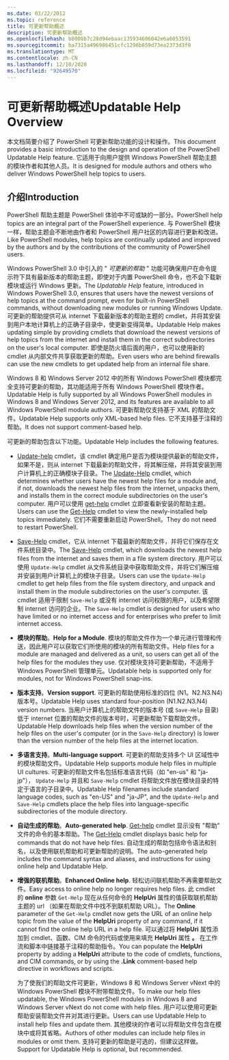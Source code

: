 ```yaml
---
ms.date: 03/22/2012
ms.topic: reference
title: 可更新帮助概述
description: 可更新帮助概述
ms.openlocfilehash: b8008b7c28d94ebaac135934606042e6a6053591
ms.sourcegitcommit: ba7315a496986451cfc1296b659d73ea2373d3f0
ms.translationtype: MT
ms.contentlocale: zh-CN
ms.lasthandoff: 12/10/2020
ms.locfileid: "92649570"
---
```

# <a name="updatable-help-overview"></a><span data-ttu-id="0d4e2-103">可更新帮助概述</span><span class="sxs-lookup"><span data-stu-id="0d4e2-103">Updatable Help Overview</span></span>

<span data-ttu-id="0d4e2-104">本文档简要介绍了 PowerShell 可更新帮助功能的设计和操作。</span><span class="sxs-lookup"><span data-stu-id="0d4e2-104">This document provides a basic introduction to the design and operation of the PowerShell Updatable Help feature.</span></span> <span data-ttu-id="0d4e2-105">它适用于向用户提供 Windows PowerShell 帮助主题的模块作者和其他人员。</span><span class="sxs-lookup"><span data-stu-id="0d4e2-105">It is designed for module authors and others who deliver Windows PowerShell help topics to users.</span></span>

## <a name="introduction"></a><span data-ttu-id="0d4e2-106">介绍</span><span class="sxs-lookup"><span data-stu-id="0d4e2-106">Introduction</span></span>

<span data-ttu-id="0d4e2-107">PowerShell 帮助主题是 PowerShell 体验中不可或缺的一部分。</span><span class="sxs-lookup"><span data-stu-id="0d4e2-107">PowerShell help topics are an integral part of the PowerShell experience.</span></span> <span data-ttu-id="0d4e2-108">与 PowerShell 模块一样，帮助主题会不断地由作者和 PowerShell 用户社区的内容进行更新和改进。</span><span class="sxs-lookup"><span data-stu-id="0d4e2-108">Like PowerShell modules, help topics are continually updated and improved by the authors and by the contributions of the community of PowerShell users.</span></span>

<span data-ttu-id="0d4e2-109">Windows PowerShell 3.0 中引入的 " *可更新的帮助* " 功能可确保用户在命令提示符下具有最新版本的帮助主题，即使对于内置 PowerShell 命令，也不会下载新模块或运行 Windows 更新。</span><span class="sxs-lookup"><span data-stu-id="0d4e2-109">The *Updatable Help* feature, introduced in Windows PowerShell 3.0, ensures that users have the newest versions of help topics at the command prompt, even for built-in PowerShell commands, without downloading new modules or running Windows Update.</span></span> <span data-ttu-id="0d4e2-110">可更新的帮助提供可从 internet 下载最新版本的帮助主题的 cmdlet，并将其安装到用户本地计算机上的正确子目录中，使更新变得简单。</span><span class="sxs-lookup"><span data-stu-id="0d4e2-110">Updatable Help makes updating simple by providing cmdlets that download the newest versions of help topics from the internet and install them in the correct subdirectories on the user's local computer.</span></span> <span data-ttu-id="0d4e2-111">即使是防火墙后面的用户，也可以使用新的 cmdlet 从内部文件共享获取更新的帮助。</span><span class="sxs-lookup"><span data-stu-id="0d4e2-111">Even users who are behind firewalls can use the new cmdlets to get updated help from an internal file share.</span></span>

<span data-ttu-id="0d4e2-112">Windows 8 和 Windows Server 2012 中的所有 Windows PowerShell 模块都完全支持可更新的帮助，其功能适用于所有 Windows PowerShell 模块作者。</span><span class="sxs-lookup"><span data-stu-id="0d4e2-112">Updatable Help is fully supported by all Windows PowerShell modules in Windows 8 and Windows Server 2012, and its features are available to all Windows PowerShell module authors.</span></span> <span data-ttu-id="0d4e2-113">可更新帮助仅支持基于 XML 的帮助文件。</span><span class="sxs-lookup"><span data-stu-id="0d4e2-113">Updatable Help supports only XML-based help files.</span></span> <span data-ttu-id="0d4e2-114">它不支持基于注释的帮助。</span><span class="sxs-lookup"><span data-stu-id="0d4e2-114">It does not support comment-based help.</span></span>

<span data-ttu-id="0d4e2-115">可更新的帮助包含以下功能。</span><span class="sxs-lookup"><span data-stu-id="0d4e2-115">Updatable Help includes the following features.</span></span>

- <span data-ttu-id="0d4e2-116">[Update-help](/powershell/module/Microsoft.PowerShell.Core/Update-Help) cmdlet，该 cmdlet 确定用户是否为模块提供最新的帮助文件，如果不是，则从 internet 下载最新的帮助文件，将其解压缩，并将其安装到用户计算机上的正确模块子目录。</span><span class="sxs-lookup"><span data-stu-id="0d4e2-116">The [Update-Help](/powershell/module/Microsoft.PowerShell.Core/Update-Help) cmdlet, which determines whether users have the newest help files for a module and, if not, downloads the newest help files from the internet, unpacks them, and installs them in the correct module subdirectories on the user's computer.</span></span> <span data-ttu-id="0d4e2-117">用户可以使用 [get-help](/powershell/module/Microsoft.PowerShell.Core/Get-Help) cmdlet 立即查看新安装的帮助主题。</span><span class="sxs-lookup"><span data-stu-id="0d4e2-117">Users can use the [Get-Help](/powershell/module/Microsoft.PowerShell.Core/Get-Help) cmdlet to view the newly-installed help topics immediately.</span></span> <span data-ttu-id="0d4e2-118">它们不需要重新启动 PowerShell。</span><span class="sxs-lookup"><span data-stu-id="0d4e2-118">They do not need to restart PowerShell.</span></span>

- <span data-ttu-id="0d4e2-119">[Save-Help](/powershell/module/Microsoft.PowerShell.Core/Save-Help) cmdlet，它从 internet 下载最新的帮助文件，并将它们保存在文件系统目录中。</span><span class="sxs-lookup"><span data-stu-id="0d4e2-119">The [Save-Help](/powershell/module/Microsoft.PowerShell.Core/Save-Help) cmdlet, which downloads the newest help files from the internet and saves them in a file system directory.</span></span> <span data-ttu-id="0d4e2-120">用户可以使用 `Update-Help` cmdlet 从文件系统目录中获取帮助文件，并将它们解压缩并安装到用户计算机上的模块子目录。</span><span class="sxs-lookup"><span data-stu-id="0d4e2-120">Users can use the `Update-Help` cmdlet to get help files from the file system directory, and unpack and install them in the module subdirectories on the user's computer.</span></span> <span data-ttu-id="0d4e2-121">该 cmdlet 适用于限制 `Save-Help` 或没有 internet 访问权限的用户，以及希望限制 internet 访问的企业。</span><span class="sxs-lookup"><span data-stu-id="0d4e2-121">The `Save-Help` cmdlet is designed for users who have limited or no internet access and for enterprises who prefer to limit internet access.</span></span>

- <span data-ttu-id="0d4e2-122">**模块的帮助**。</span><span class="sxs-lookup"><span data-stu-id="0d4e2-122">**Help for a Module**.</span></span> <span data-ttu-id="0d4e2-123">模块的帮助文件作为一个单元进行管理和传送，因此用户可以获取它们所使用的模块的所有帮助文件。</span><span class="sxs-lookup"><span data-stu-id="0d4e2-123">Help files for a module are managed and delivered as a unit, so users can get all of the help files for the modules they use.</span></span> <span data-ttu-id="0d4e2-124">仅对模块支持可更新帮助，不适用于 Windows PowerShell 管理单元。</span><span class="sxs-lookup"><span data-stu-id="0d4e2-124">Updatable help is supported only for modules, not for Windows PowerShell snap-ins.</span></span>

- <span data-ttu-id="0d4e2-125">**版本支持**。</span><span class="sxs-lookup"><span data-stu-id="0d4e2-125">**Version support**.</span></span> <span data-ttu-id="0d4e2-126">可更新的帮助使用标准的四位 (N1。N2.N3.N4) 版本号。</span><span class="sxs-lookup"><span data-stu-id="0d4e2-126">Updatable Help uses standard four-position (N1.N2.N3.N4) version numbers.</span></span>
  <span data-ttu-id="0d4e2-127">当用户计算机上的帮助文件的版本号 (或 `Save-Help` 目录) 低于 internet 位置的帮助文件的版本号时，可更新帮助下载帮助文件。</span><span class="sxs-lookup"><span data-stu-id="0d4e2-127">Updatable Help downloads help files when the version number of the help files on the user's computer (or in the `Save-Help` directory) is lower than the version number of the help files at the internet location.</span></span>

- <span data-ttu-id="0d4e2-128">**多语言支持**。</span><span class="sxs-lookup"><span data-stu-id="0d4e2-128">**Multi-language support**.</span></span> <span data-ttu-id="0d4e2-129">可更新的帮助支持多个 UI 区域性中的模块帮助文件。</span><span class="sxs-lookup"><span data-stu-id="0d4e2-129">Updatable Help supports module help files in multiple UI cultures.</span></span>
  <span data-ttu-id="0d4e2-130">可更新的帮助文件名包括标准语言代码（如 "en-us" 和 "ja-jp"）， `Update-Help` 并且和 `Save-Help` cmdlet 将帮助文件放在模块目录的特定于语言的子目录中。</span><span class="sxs-lookup"><span data-stu-id="0d4e2-130">Updatable Help filenames include standard language codes, such as "en-US" and "ja-JP", and the `Update-Help` and `Save-Help` cmdlets place the help files into language-specific subdirectories of the module directory.</span></span>

- <span data-ttu-id="0d4e2-131">**自动生成的帮助**。</span><span class="sxs-lookup"><span data-stu-id="0d4e2-131">**Auto-generated help**.</span></span> <span data-ttu-id="0d4e2-132">[Get-help](/powershell/module/Microsoft.PowerShell.Core/Get-Help) cmdlet 显示没有 "帮助" 文件的命令的基本帮助。</span><span class="sxs-lookup"><span data-stu-id="0d4e2-132">The [Get-Help](/powershell/module/Microsoft.PowerShell.Core/Get-Help) cmdlet displays basic help for commands that do not have help files.</span></span> <span data-ttu-id="0d4e2-133">自动生成的帮助包括命令语法和别名，以及使用联机帮助和可更新帮助的说明。</span><span class="sxs-lookup"><span data-stu-id="0d4e2-133">The auto-generated help includes the command syntax and aliases, and instructions for using online help and Updatable Help.</span></span>

- <span data-ttu-id="0d4e2-134">**增强的联机帮助**。</span><span class="sxs-lookup"><span data-stu-id="0d4e2-134">**Enhanced Online help**.</span></span> <span data-ttu-id="0d4e2-135">轻松访问联机帮助不再需要帮助文件。</span><span class="sxs-lookup"><span data-stu-id="0d4e2-135">Easy access to online help no longer requires help files.</span></span> <span data-ttu-id="0d4e2-136">此 cmdlet 的 **online** 参数 `Get-Help` 现在从任何命令的 **HelpUri** 属性的值获取联机帮助主题的 url （如果在帮助文件中找不到联机帮助 URL）。</span><span class="sxs-lookup"><span data-stu-id="0d4e2-136">The **Online** parameter of the `Get-Help` cmdlet now gets the URL of an online help topic from the value of the **HelpUri** property of any command, if it cannot find the online help URL in a help file.</span></span> <span data-ttu-id="0d4e2-137">可以通过将 **HelpUri** 属性添加到 cmdlet、函数、CIM 命令的代码或使用来填充 **HelpUri** 属性 **。** 在工作流和脚本中链接基于注释的帮助指令。</span><span class="sxs-lookup"><span data-stu-id="0d4e2-137">You can populate the **HelpUri** property by adding a **HelpUri** attribute to the code of cmdlets, functions, and CIM commands, or by using the **.Link** comment-based help directive in workflows and scripts.</span></span>

  <span data-ttu-id="0d4e2-138">为了使我们的帮助文件可更新，Windows 8 和 Windows Server vNext 中的 Windows PowerShell 模块不附带帮助文件。</span><span class="sxs-lookup"><span data-stu-id="0d4e2-138">To make our help files updatable, the Windows PowerShell modules in Windows 8 and Windows Server vNext do not come with help files.</span></span> <span data-ttu-id="0d4e2-139">用户可以使用可更新帮助安装帮助文件并对其进行更新。</span><span class="sxs-lookup"><span data-stu-id="0d4e2-139">Users can use Updatable Help to install help files and update them.</span></span> <span data-ttu-id="0d4e2-140">其他模块的作者可以将帮助文件包含在模块中或将其省略。</span><span class="sxs-lookup"><span data-stu-id="0d4e2-140">Authors of other modules can include help files in modules or omit them.</span></span> <span data-ttu-id="0d4e2-141">支持可更新的帮助是可选的，但建议这样做。</span><span class="sxs-lookup"><span data-stu-id="0d4e2-141">Support for Updatable Help is optional, but recommended.</span></span>
